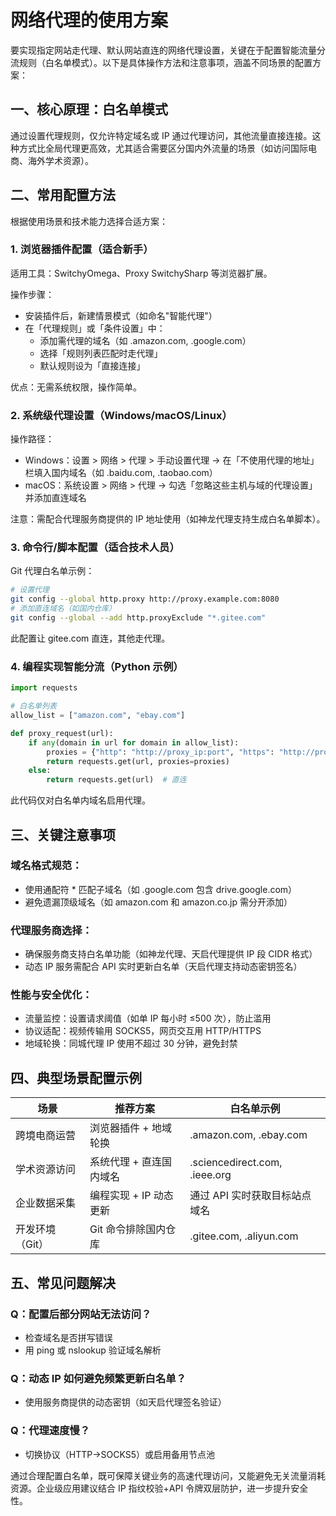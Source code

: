 # 网络代理的使用方案

要实现指定网站走代理、默认网站直连的网络代理设置，关键在于配置智能流量分流规则（白名单模式）。以下是具体操作方法和注意事项，涵盖不同场景的配置方案：

## 一、核心原理：白名单模式

通过设置代理规则，仅允许特定域名或 IP 通过代理访问，其他流量直接连接。这种方式比全局代理更高效，尤其适合需要区分国内外流量的场景（如访问国际电商、海外学术资源）。

## 二、常用配置方法

根据使用场景和技术能力选择合适方案：

### 1. 浏览器插件配置（适合新手）

适用工具：SwitchyOmega、Proxy SwitchySharp 等浏览器扩展。

操作步骤：

- 安装插件后，新建情景模式（如命名"智能代理"）
- 在「代理规则」或「条件设置」中：
  - 添加需代理的域名（如 .amazon.com, .google.com）
  - 选择「规则列表匹配时走代理」
  - 默认规则设为「直接连接」

优点：无需系统权限，操作简单。

### 2. 系统级代理设置（Windows/macOS/Linux）

操作路径：

- Windows：设置 > 网络 > 代理 > 手动设置代理 → 在「不使用代理的地址」栏填入国内域名（如 .baidu.com, .taobao.com）
- macOS：系统设置 > 网络 > 代理 → 勾选「忽略这些主机与域的代理设置」并添加直连域名

注意：需配合代理服务商提供的 IP 地址使用（如神龙代理支持生成白名单脚本）。

### 3. 命令行/脚本配置（适合技术人员）

Git 代理白名单示例：

```bash
# 设置代理
git config --global http.proxy http://proxy.example.com:8080
# 添加直连域名（如国内仓库）
git config --global --add http.proxyExclude "*.gitee.com"
```

此配置让 gitee.com 直连，其他走代理。

### 4. 编程实现智能分流（Python 示例）

```python
import requests

# 白名单列表
allow_list = ["amazon.com", "ebay.com"]

def proxy_request(url):
    if any(domain in url for domain in allow_list):
        proxies = {"http": "http://proxy_ip:port", "https": "http://proxy_ip:port"}
        return requests.get(url, proxies=proxies)
    else:
        return requests.get(url)  # 直连
```

此代码仅对白名单内域名启用代理。

## 三、关键注意事项

### 域名格式规范：

- 使用通配符 \* 匹配子域名（如 .google.com 包含 drive.google.com）
- 避免遗漏顶级域名（如 amazon.com 和 amazon.co.jp 需分开添加）

### 代理服务商选择：

- 确保服务商支持白名单功能（如神龙代理、天启代理提供 IP 段 CIDR 格式）
- 动态 IP 服务需配合 API 实时更新白名单（天启代理支持动态密钥签名）

### 性能与安全优化：

- 流量监控：设置请求阈值（如单 IP 每小时 ≤500 次），防止滥用
- 协议适配：视频传输用 SOCKS5，网页交互用 HTTP/HTTPS
- 地域轮换：同城代理 IP 使用不超过 30 分钟，避免封禁

## 四、典型场景配置示例

| 场景            | 推荐方案                | 白名单示例                    |
| --------------- | ----------------------- | ----------------------------- |
| 跨境电商运营    | 浏览器插件 + 地域轮换   | .amazon.com, .ebay.com        |
| 学术资源访问    | 系统代理 + 直连国内域名 | .sciencedirect.com, .ieee.org |
| 企业数据采集    | 编程实现 + IP 动态更新  | 通过 API 实时获取目标站点域名 |
| 开发环境（Git） | Git 命令排除国内仓库    | .gitee.com, .aliyun.com       |

## 五、常见问题解决

### Q：配置后部分网站无法访问？

- 检查域名是否拼写错误
- 用 ping 或 nslookup 验证域名解析

### Q：动态 IP 如何避免频繁更新白名单？

- 使用服务商提供的动态密钥（如天启代理签名验证）

### Q：代理速度慢？

- 切换协议（HTTP→SOCKS5）或启用备用节点池

通过合理配置白名单，既可保障关键业务的高速代理访问，又能避免无关流量消耗资源。企业级应用建议结合 IP 指纹校验+API 令牌双层防护，进一步提升安全性。
